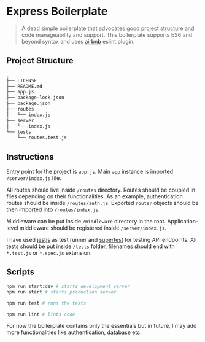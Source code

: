 # Express Boilerplate

> A dead simple boilerplate that advocates good project structure and code manageability and support. This boilerplate supports ES6 and beyond syntax and uses [airbnb](https://github.com/airbnb/javascript) eslint plugin.

## Project Structure

```bash
.
├── LICENSE
├── README.md
├── app.js
├── package-lock.json
├── package.json
├── routes
│   └── index.js
├── server
│   └── index.js
└── tests
    └── routes.test.js
```

## Instructions

Entry point for the project is `app.js`. Main `app` instance is imported `/server/index.js` file.

All routes should live inside `/routes` directory. Routes should be coupled in files depending on their functionalities. As an example, authentication routes should be inside `/routes/auth.js`. Exported `router` objects should be then imported into `/routes/index.js`.

Middleware can be put inside `/middleware` directory in the root. Application-level middleware should be registered inside `/server/index.js`.

I have used [jestjs](https://jestjs.io/) as test runner and [supertest](https://github.com/visionmedia/supertest) for testing API endpoints. All tests should be put inside `/tests` folder, filenames should end with `*.test.js` or `*.spec.js` extension.

## Scripts

```bash
npm run start:dev # starts development server
npm run start # starts production server

npm run test # runs the tests

npm run lint # lints code

```

For now the boilerplate contains only the essentials but in future, I may add more functionalities like authentication, database etc.